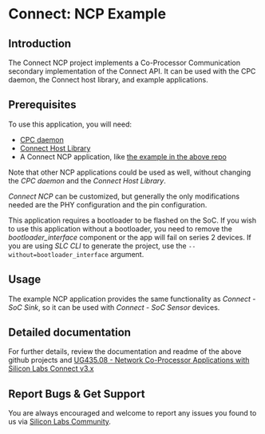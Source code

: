 # Connect: NCP Example

## Introduction

The Connect NCP project implements a Co-Processor Communication secondary
implementation of the Connect API. It can be used with the CPC daemon, the
Connect host library, and example applications.

## Prerequisites

To use this application, you will need:

- [CPC daemon](https://github.com/SiliconLabs/cpc-daemon)
- [Connect Host Library](https://github.com/SiliconLabs/Connect-NCP-Host)
- A Connect NCP application, like [the example in the above
  repo](https://github.com/SiliconLabs/Connect-NCP-Host/tree/master/app) 

Note that other NCP applications could be used as well, without changing the *CPC
daemon* and the *Connect Host Library*.

*Connect NCP* can be customized, but generally the only modifications needed are
the PHY configuration and the pin configuration.

This application requires a bootloader to be flashed on the SoC. If you wish to use this application without a bootloader, you need to remove the *bootloader_interface* component or the app will fail on series 2 devices. If you are using *SLC CLI* to generate the project, use the `--without=bootloader_interface` argument.

## Usage

The example NCP application provides the same functionality as *Connect - SoC
Sink*, so it can be used with *Connect - SoC Sensor* devices.

## Detailed documentation

For further details, review the documentation and readme of the above github
projects and [UG435.08 - Network Co-Processor Applications with Silicon Labs
Connect v3.x](https://www.silabs.com/documents/public/user-guides/ug435-08-network-co-processor-applications-connect-v3.x.pdf)

## Report Bugs & Get Support

You are always encouraged and welcome to report any issues you found to us via
[Silicon Labs
Community](https://community.silabs.com/s/topic/0TO1M000000qHaKWAU/proprietary?language=en_US).
